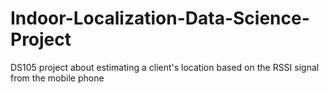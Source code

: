 # Indoor-Localization-Data-Science-Project
DS105 project about estimating a client's location based on the RSSI signal from the mobile phone
